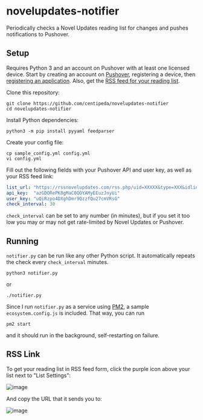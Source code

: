 # novelupdates-notifier
Periodically checks a Novel Updates reading list for changes and pushes notifications to Pushover.

## Setup

Requires Python 3 and an account on Pushover with at least one licensed device. Start by creating an account on [Pushover](https://pushover.net/), registering a device, then [registering an application](https://pushover.net/apps/build). Also, get the [RSS feed for your reading list](#rss-link).

Clone this repository:
```console
git clone https://github.com/centipeda/novelupdates-notifier
cd novelupdates-notifier
```
Install Python dependencies:
```console
python3 -m pip install pyyaml feedparser
```

Create your config file:
```console
cp sample_config.yml config.yml
vi config.yml
```

Fill out the following fields with your Pushover API and user key, as well as your RSS feed link:
```yaml
list_url: "https://rssnovelupdates.com/rss.php/uid=XXXXX&type=XXX&idlid=XXX"
api_key:  "azGDORePK8gMaC0QOYAMyEEuzJnyUi"
user_key: "uQiRzpo4DXghDmr9QzzfQu27cmVRsG"
check_interval: 30
```

`check_interval` can be set to any number (in minutes), but if you set it too low you may or may not get rate-limited by Novel Updates or Pushover.

## Running
`notifier.py` can be run like any other Python script. It automatically repeats the check every `check_interval` minutes.

```console
python3 notifier.py
```
or
```console
./notifier.py
```

Since I run `notifier.py` as a service using [PM2](https://pm2.keymetrics.io/), a sample `ecosystem.config.js` is included. That way, you can run

```console
pm2 start
```

and it should run in the background, self-restarting on failure.

## RSS Link

To get your reading list in RSS feed form, click the purple icon above your list next to "List Settings":

![image](https://user-images.githubusercontent.com/16915320/174507015-a811a2e2-fbfe-4aeb-a139-f44df4fc2309.png)

And copy the URL that it sends you to:

![image](https://user-images.githubusercontent.com/16915320/174507057-1292cae6-b3b5-4128-a3b0-b714156a64ca.png)

